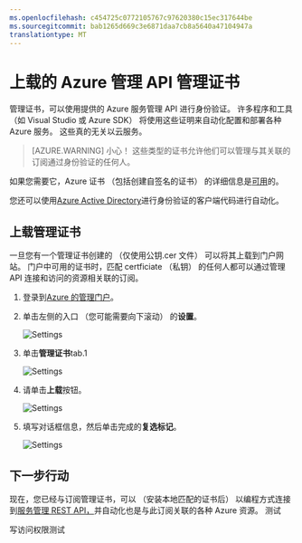 ```yaml
---
ms.openlocfilehash: c454725c0772105767c97620380c15ec317644be
ms.sourcegitcommit: bab1265d669c3e6871daa7cb8a5640a47104947a
translationtype: MT
---
```

<properties 
    pageTitle="将 Microsoft Azure 管理 API 证书上载到门户网站" 
    description="了解如何上载 Microsoft Azure 中的管理员管理 API 证书" 
    services="cloud-services" 
    documentationCenter=".net" 
    authors="Thraka" 
    manager="timlt" 
    editor=""/>

<tags 
    ms.service="na" 
    ms.workload="tbd" 
    ms.tgt_pltfrm="na" 
    ms.devlang="na" 
    ms.topic="article" 
    ms.date="07/20/2015"
    ms.author="adegeo"/>


# 上载的 Azure 管理 API 管理证书

管理证书，可以使用提供的 Azure 服务管理 API 进行身份验证。 许多程序和工具 （如 Visual Studio 或 Azure SDK） 将使用这些证明来自动化配置和部署各种 Azure 服务。 这些真的无关以云服务。 

>[AZURE.WARNING] 小心！ 这些类型的证书允许他们可以管理与其关联的订阅通过身份验证的任何人。 

如果您需要它，Azure 证书 （包括创建自签名的证书） 的详细信息是[可用](cloud-services/cloud-services-certs-create.md#what-are-management-certificates)的。

您还可以使用[Azure Active Directory](http://azure.microsoft.com/documentation/services/active-directory/)进行身份验证的客户端代码进行自动化。

## 上载管理证书

一旦您有一个管理证书创建的 （仅使用公钥.cer 文件） 可以将其上载到门户网站。 门户中可用的证书时，匹配 certficiate （私钥） 的任何人都可以通过管理 API 连接和访问的资源相关联的订阅。

1. 登录到[Azure 的管理门户](http://manage.windowsazure.com)。
2. 单击左侧的入口 （您可能需要向下滚动） 的**设置**。 
    
    ![Settings](./media/azure-api-management-certs/settings.png)

3. 单击**管理证书**tab.1

    ![Settings](./media/azure-api-management-certs/certificates-tab.png)
    
4. 请单击**上载**按钮。

    ![Settings](./media/azure-api-management-certs/upload.png)
    
5. 填写对话框信息，然后单击完成的**复选标记**。

    ![Settings](./media/azure-api-management-certs/upload-dialog.png)

## 下一步行动

现在，您已经与订阅管理证书，可以 （安装本地匹配的证书后） 以编程方式连接到[服务管理 REST API，](https://msdn.microsoft.com/library/azure/ee460799.aspx)并自动化也是与此订阅关联的各种 Azure 资源。 测试

写访问权限测试

